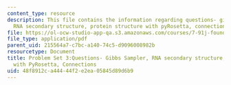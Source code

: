 ```yaml
---
content_type: resource
description: This file contains the information regarding questions- gibbs sampler,
  RNA secondary structure, protein structure with pyRosetta, connections.
file: https://ol-ocw-studio-app-qa.s3.amazonaws.com/courses/7-91j-foundations-of-computational-and-systems-biology-spring-2014/48f8912ca44444f2e2ea05845d89d6b9_MIT7_91JS14_pset3_ques.pdf
file_type: application/pdf
parent_uid: 215564a7-c7bc-a140-74c5-d9096008982b
resourcetype: Document
title: Problem Set 3:Questions- Gibbs Sampler, RNA secondary structure, Protein Structure
  with PyRosetta, Connections
uid: 48f8912c-a444-44f2-e2ea-05845d89d6b9
---
```

